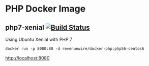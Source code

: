 # PHP Docker Image

## php7-xenial [![Build Status](https://travis-ci.org/revenuewire/docker-php-app.svg?branch=php7-xenial)](https://travis-ci.org/revenuewire/docker-php-app)
Using Ubuntu Xenial with PHP 7
```
docker run -p 8080:80 -d revenuewire/docker-php:php56-centos6
```
[http://localhost:8080](http://localhost:8080)